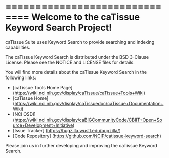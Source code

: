 ==============================
Welcome to the caTissue Keyword Search Project!
=====================================

caTissue Suite uses Keyword Search to provide searching and indexing capabilities.

The caTissue Keyword Search is distributed under the BSD 3-Clause License.
Please see the NOTICE and LICENSE files for details.

You will find more details about the caTissue Keyword Search in the following links:
 * [caTissue Tools Home Page] (https://wiki.nci.nih.gov/display/caTissue/caTissue+Tools+Wiki)
 * [caTissue Home] (https://wiki.nci.nih.gov/display/caTissuedoc/caTissue+Documentation+Wiki)
 * [NCI OSDI] (https://wiki.nci.nih.gov/display/caBIGCommunityCode/CBIIT+Open+Source+Development+Initiative)
 * [Issue Tracker] (https://bugzilla.wustl.edu/bugzilla/)
 * [Code Repository] (https://github.com/NCIP/catissue-keyword-search)

Please join us in further developing and improving the caTissue Keyword Search.
